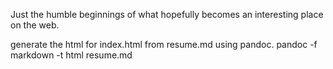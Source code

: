 Just the humble beginnings of what hopefully becomes an interesting place on the web.

generate the html for index.html from resume.md using pandoc.
    pandoc -f markdown -t html resume.md
